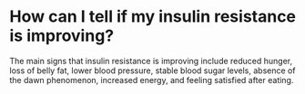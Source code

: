 # How can I tell if my insulin resistance is improving?

The main signs that insulin resistance is improving include reduced hunger, loss of belly fat, lower blood pressure, stable blood sugar levels, absence of the dawn phenomenon, increased energy, and feeling satisfied after eating.